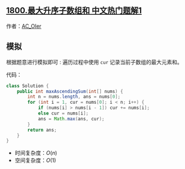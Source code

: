 ## [1800.最大升序子数组和 中文热门题解1](https://leetcode.cn/problems/maximum-ascending-subarray-sum/solutions/100000/by-ac_oier-2q6o)

作者：[AC_OIer](https://leetcode.cn/u/AC_OIer)
## 模拟

根据题意进行模拟即可 : 遍历过程中使用 `cur` 记录当前子数组的最大元素和。

代码：
```Java []
class Solution {
    public int maxAscendingSum(int[] nums) {
        int n = nums.length, ans = nums[0];
        for (int i = 1, cur = nums[0]; i < n; i++) {
            if (nums[i] > nums[i - 1]) cur += nums[i];
            else cur = nums[i];
            ans = Math.max(ans, cur);
        }
        return ans;
    }
}
```
* 时间复杂度：$O(n)$
* 空间复杂度：$O(1)$